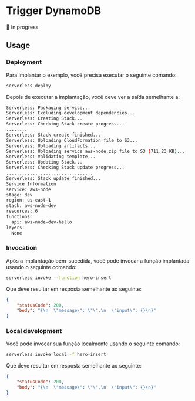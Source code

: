 <!--
title: 'Trigger DynamoDB'
description: 'Uma aplicação de inserção no DynamoDB e uso de cron-jobs'
layout: Doc
framework: v2
platform: AWS
language: nodeJS
priority: 1
authorLink: 'https://github.com/rafaelportomoura'
authorName: 'Rafael Moura'
-->

# Trigger DynamoDB

🚧 In progress

## Usage

### Deployment

Para implantar o exemplo, você precisa executar o seguinte comando:

```bash
serverless deploy
```

Depois de executar a implantação, você deve ver a saída semelhante a:

```bash
Serverless: Packaging service...
Serverless: Excluding development dependencies...
Serverless: Creating Stack...
Serverless: Checking Stack create progress...
........
Serverless: Stack create finished...
Serverless: Uploading CloudFormation file to S3...
Serverless: Uploading artifacts...
Serverless: Uploading service aws-node.zip file to S3 (711.23 KB)...
Serverless: Validating template...
Serverless: Updating Stack...
Serverless: Checking Stack update progress...
.................................
Serverless: Stack update finished...
Service Information
service: aws-node
stage: dev
region: us-east-1
stack: aws-node-dev
resources: 6
functions:
  api: aws-node-dev-hello
layers:
  None
```

### Invocation

Após a implantação bem-sucedida, você pode invocar a função implantada usando o seguinte comando:

```bash
serverless invoke --function hero-insert
```

Que deve resultar em resposta semelhante ao seguinte:

```json
{
    "statusCode": 200,
    "body": "{\n  \"message\": \"\",\n  \"input\": {}\n}"
}
```

### Local development

Você pode invocar sua função localmente usando o seguinte comando:

```bash
serverless invoke local -f hero-insert
```

Que deve resultar em resposta semelhante ao seguinte:

```json
{
    "statusCode": 200,
    "body": "{\n  \"message\": \"\",\n  \"input\": {}\n}"
}
```
